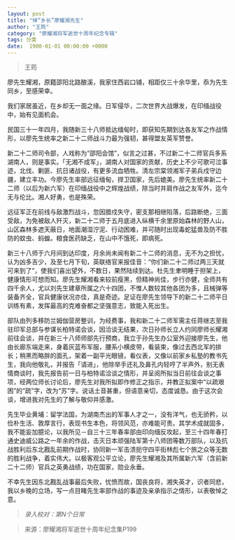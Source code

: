 ```yaml
---
layout: post
title: "悼“乡长”廖耀湘先生"
author: "王筠"
category: "廖耀湘将军逝世十周年纪念专辑"
tags: 分类
date:  1900-01-01 00:00:00 +0000
---
```

> 王筠

廖先生耀湘，原籍邵阳北路酿溪，我家住西岩口铺，相距仅三十余华里，忝为先生同乡，至感荣幸。

我们家居虽近，在乡却无一面之缘。日军侵华，二次世界大战爆发，在印缅战役中，始有见面机会。

民国三十一年四月，我随新三十八师抵达缅甸时，即获知先期到达各友军之作战情形，以廖先生统率之新二十二师战斗力最为强韧，甚得盟友英军赞誉。

新二十二师司令部，人戏称为“邵阳会馆”，似言之过甚，不过新二十二师官兵多系湖南人，则是事实。「无湘不成军」，湖南人对国家的贡献，历史上不少可歌可泣事迹，北伐、剿匪、抗日诸战役，有更多流血牺牲。清左宗棠领湘军子弟兵戍守边疆，建立丰功。今廖先生率部远征缅甸，捍卫国家，先后媲美。廖先生统率新二十二师（以后为新六军）在印缅战役中之辉煌战绩，除当时并肩作战之友军外，迄今无与伦比。湘人好勇，也是殊荣。

远征军正在前线与敌激烈战斗，忽因腊戍失守，密支那相继陷落，后路断绝，三面受敌，为免被敌人歼灭，新二十二师于五月底进入纵横千余里原始森林的野人山，山区森林多遮天蔽日，地面潮湿泞泥、行动困难，并可随时出现毒蛇猛兽及防不胜防的蚊虫、蚂蝗。粮食医药缺乏，在山中不饿死，即病死。

新三十八师于六月间到达印度，月余尚未闻有新二十二师的消息，无不为之担忧，认为凶多吉少，及至七月下旬，英联络官来报佳音：“你们新二十二师过两三天就可来到了”，使我们喜出望外，不数日，果然陆续到达。杜先生聿明睡于担架上，健康情形可想而知。廖先生耀湘看来较前瘦黑，但精神尚佳，步行亦健，全师共有四千余人，尤以刘先生建章所属之六十四团，不惟人数较其他各团为多，且械弹等装备齐全，官兵健康状况亦佳，真是奇迹。足证在廖先生领导下的新二十二师平日训练有素，发挥最高的克难奋都之坚强意志，致能入死出生。

部队由列多移防兰姆伽营房整训，为经费事，我和新二十二师军需主任蒋继志至我驻印军总部与参谋长柏特诺会谈，因洽谈无结果，次日孙师长立人约同廖师长耀湘前往会谈，并在新三十八师师部先行预商，我立于孙先生办公室外迎接廖先生，他由长廊东端走来，身着灰蓝布军服，腰系小横皮带，看装束，像过去西北军的排长；稍黑而略胖的面孔，架着一副平光眼镜，看仪表，又像以前家乡私塾的教书先生，我向他敬礼，并报告「请进」，他除举手还礼及鼻孔内轻哼了半声外，别无表情商谈时，我先报告前一日与柏特诺洽谈之情形，并呈阅所拟当日前往会谈之事项，经两位师长讨论后，廖先生对我所拟即作修正之指示，并教正拟案中“以疏艰困”的“疏”字，改为“苏”字。说话土音甚重，但语意亲切，态度诚恳。由于这次会谈，增进我对先生的了解与敬仰并感激。

先生毕业黄埔：留学法国，为湖南杰出的军事人才之一，没有洋气，也无骄矜，以俭朴生活、敦厚言行，表现书生本色，将领风范，亦难能可贵。其学术成就固多，我不能妄加臆论，以我所见－自三十三年春率部由印向缅反攻起，至三十四年春打通史迪威公路之一年余的作战，击灭日本顽强陆军第十八师团等数万部队，以及抗战胜利后东北戡乱前期作战时，协同新一军击溃扼守四平街林彪七个旅之众等无数的胜利战争，着实伟大。以极客观公平立论，廖先生耀湘及其所属新六军（含前新二十二师）官兵之英勇战绩，功在国家，勋业永垂。

不幸先生因东北戡乱战事最后失败，忧愤而故，国丧良将，湘失英才，识者同悲，我以乡晚的立场，写一点目睹先生率部作战的事迹及亲承指示之情形，以表敬悼之意。

> *录入校对：第N个日常*

> 来源：廖耀湘将军逝世十周年纪念集P199
